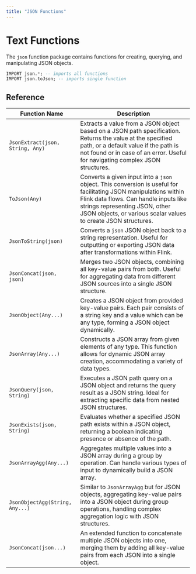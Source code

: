 ```yaml
---
title: "JSON Functions"
---
```


# Text Functions

The `json` function package contains functions for creating, querying, and manipulating JSON objects.

```sql
IMPORT json.*; -- imports all functions
IMPORT json.toJson; -- imports single function
```

## Reference

| Function Name                        | Description                                                                                                                         |
|--------------------------------------|-------------------------------------------------------------------------------------------------------------------------------------|
| `JsonExtract(json, String, Any)` | Extracts a value from a JSON object based on a JSON path specification. Returns the value at the specified path, or a default value if the path is not found or in case of an error. Useful for navigating complex JSON structures. |
| `ToJson(Any)`                        | Converts a given input into a `json` object. This conversion is useful for facilitating JSON manipulations within Flink data flows. Can handle inputs like strings representing JSON, other JSON objects, or various scalar values to create JSON structures. |
| `JsonToString(json)`        | Converts a `json` JSON object back to a string representation. Useful for outputting or exporting JSON data after transformations within Flink. |
| `JsonConcat(json, json)` | Merges two JSON objects, combining all key-value pairs from both. Useful for aggregating data from different JSON sources into a single JSON structure. |
| `JsonObject(Any...)`                 | Creates a JSON object from provided key-value pairs. Each pair consists of a string key and a value which can be any type, forming a JSON object dynamically. |
| `JsonArray(Any...)`                  | Constructs a JSON array from given elements of any type. This function allows for dynamic JSON array creation, accommodating a variety of data types. |
| `JsonQuery(json, String)`   | Executes a JSON path query on a JSON object and returns the query result as a JSON string. Ideal for extracting specific data from nested JSON structures. |
| `JsonExists(json, String)`  | Evaluates whether a specified JSON path exists within a JSON object, returning a boolean indicating presence or absence of the path. |
| `JsonArrayAgg(Any...)`               | Aggregates multiple values into a JSON array during a group by operation. Can handle various types of input to dynamically build a JSON array. |
| `JsonObjectAgg(String, Any...)`      | Similar to `JsonArrayAgg` but for JSON objects, aggregating key-value pairs into a JSON object during group operations, handling complex aggregation logic with JSON structures. |
| `JsonConcat(json...)`       | An extended function to concatenate multiple JSON objects into one, merging them by adding all key-value pairs from each JSON into a single object. |
